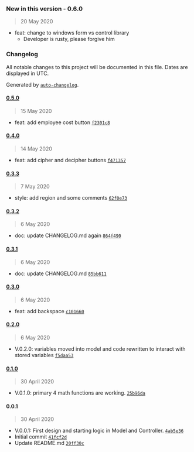 ### New in this version - 0.6.0

>20 May 2020

- feat: change to windows form vs control library
  - Developer is rusty, please forgive him

### Changelog

All notable changes to this project will be documented in this file. Dates are displayed in UTC.

Generated by [`auto-changelog`](https://github.com/CookPete/auto-changelog).

#### [0.5.0](https://github.com/LeviOdom/CipherCalculator/compare/0.4.0...0.5.0)

> 15 May 2020

- feat: add employee cost button [`f2301c8`](https://github.com/LeviOdom/CipherCalculator/commit/f2301c8e52212a5bc2bb5f40d11749c2343e6843)

#### [0.4.0](https://github.com/LeviOdom/CipherCalculator/compare/0.3.3...0.4.0)

> 14 May 2020

- feat: add cipher and decipher buttons [`f471357`](https://github.com/LeviOdom/CipherCalculator/commit/f4713571f96edb3c3ba84dc1241dc8a744fc2d99)

#### [0.3.3](https://github.com/LeviOdom/CipherCalculator/compare/0.3.2...0.3.3)

> 7 May 2020

- style: add region and some comments [`62f0e73`](https://github.com/LeviOdom/CipherCalculator/commit/62f0e73da28a2f092dbc99acba0c1701f2a38837)

#### [0.3.2](https://github.com/LeviOdom/CipherCalculator/compare/0.3.1...0.3.2)

> 6 May 2020

- doc: update CHANGELOG.md again [`864f490`](https://github.com/LeviOdom/CipherCalculator/commit/864f490bdb7d05689c725344b1c9071e7dd6d71f)

#### [0.3.1](https://github.com/LeviOdom/CipherCalculator/compare/0.3.0...0.3.1)

> 6 May 2020

- doc: update CHANGELOG.md [`85bb611`](https://github.com/LeviOdom/CipherCalculator/commit/85bb6112facd5663e41f3c117ca9ef1dafd7305b)

#### [0.3.0](https://github.com/LeviOdom/CipherCalculator/compare/0.2.0...0.3.0)

> 6 May 2020

- feat: add backspace [`c101660`](https://github.com/LeviOdom/CipherCalculator/commit/c1016608fd03ede2c72af6d5fdc92fc3617ccd52)

#### [0.2.0](https://github.com/LeviOdom/CipherCalculator/compare/0.1.0...0.2.0)

> 6 May 2020

- V.0.2.0: variables moved into model and code rewritten to interact with stored variables [`f5daa53`](https://github.com/LeviOdom/CipherCalculator/commit/f5daa53a9c1299c3f4bdf0a95ad6e820aad8e8d6)

#### [0.1.0](https://github.com/LeviOdom/CipherCalculator/compare/0.0.1...0.1.0)

> 30 April 2020

- V.0.1.0: primary 4 math functions are working. [`25b96da`](https://github.com/LeviOdom/CipherCalculator/commit/25b96dafeb371cd0479448629934e3d8f9adac14)

#### 0.0.1

> 30 April 2020

- V.0.0.1: First design and starting logic in Model and Controller. [`4ab5e36`](https://github.com/LeviOdom/CipherCalculator/commit/4ab5e36143133ee14d110bb4709954e7a866a8a0)
- Initial commit [`41fcf2d`](https://github.com/LeviOdom/CipherCalculator/commit/41fcf2d73d72ccb2cad3801a67ede9545b7eb081)
- Update README.md [`20ff30c`](https://github.com/LeviOdom/CipherCalculator/commit/20ff30cf4b94fa5a3ea8c1a0dfe8e5740d8b370c)
